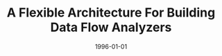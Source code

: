 ---
title: "A Flexible Architecture For Building Data Flow Analyzers"
date: 1996-01-01
venue: "18th International Conference on Software Engineering, Berlin, Germany, March 25-29, 1996, Proceedings"
paperurl: 
authors: "Matthew B Dwyer and Lori A Clarke"
awards: ""
---